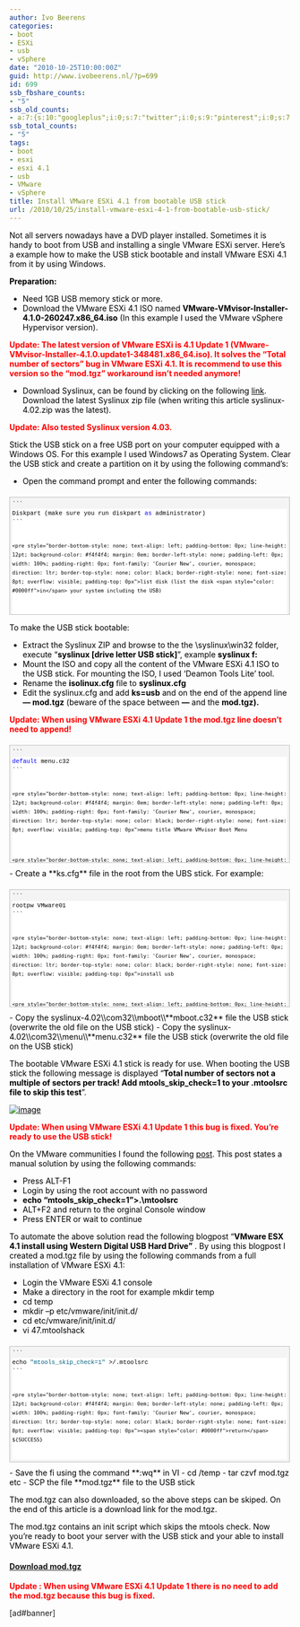 ```yaml
---
author: Ivo Beerens
categories:
- boot
- ESXi
- usb
- vSphere
date: "2010-10-25T10:00:00Z"
guid: http://www.ivobeerens.nl/?p=699
id: 699
ssb_fbshare_counts:
- "5"
ssb_old_counts:
- a:7:{s:10:"googleplus";i:0;s:7:"twitter";i:0;s:9:"pinterest";i:0;s:7:"fbshare";i:5;s:8:"linkedin";i:0;s:6:"reddit";i:0;s:6:"tumblr";i:0;}
ssb_total_counts:
- "5"
tags:
- boot
- esxi
- esxi 4.1
- usb
- VMware
- vSphere
title: Install VMware ESXi 4.1 from bootable USB stick
url: /2010/10/25/install-vmware-esxi-4-1-from-bootable-usb-stick/
---
```


<font color="#000000">Not all servers nowadays have a DVD player installed. Sometimes it is handy to boot from USB and installing a single VMware ESXi server. Here’s a example how to make the USB stick bootable and install VMware ESXi 4.1 from it by using Windows.</font>

<font color="#000000"></font>

**<font color="#000000">Preparation:</font>**

- <font color="#000000">Need 1GB USB memory stick or more. </font>
- <font color="#000000">Download the VMware ESXi 4.1 ISO named **VMware-VMvisor-Installer-4.1.0-260247.x86\_64.iso** (In this example I used the VMware vSphere Hypervisor version). </font>

**<font color="#ff0000">Update: The latest version of VMware ESXi is 4.1 Update 1 (VMware-VMvisor-Installer-4.1.0.update1-348481.x86\_64.iso). It solves the “Total number of sectors” bug in VMware ESXi 4.1. It is recommend to use this version so the “mod.tgz” workaround isn’t needed anymore!</font>**

- <font color="#000000">Download Syslinux, can be found by clicking on the following </font>[<font color="#000000">link</font>](http://www.kernel.org/pub/linux/utils/boot/syslinux/)<font color="#000000">. Download the latest Syslinux zip file (when writing this article syslinux-4.02.zip was the latest). </font>

**<font color="#ff0000">Update: Also tested Syslinux version 4.03. </font>**

<font color="#ff0000"></font>

<font color="#000000">Stick the USB stick on a free USB port on your computer equipped with a Windows OS. For this example I used Windows7 as Operating System. Clear the USB stick and create a partition on it by using the following command’s:</font>

- <font color="#000000">Open the command prompt and enter the following commands:</font>

<div id="codeSnippetWrapper" style="border-bottom: silver 1px solid; text-align: left; border-left: silver 1px solid; padding-bottom: 4px; line-height: 12pt; background-color: #f4f4f4; margin: 20px 0px 10px; padding-left: 4px; width: 97.5%; padding-right: 4px; font-family: 'Courier New', courier, monospace; direction: ltr; max-height: 200px; font-size: 8pt; overflow: auto; border-top: silver 1px solid; cursor: text; border-right: silver 1px solid; padding-top: 4px"><div id="codeSnippet" style="border-bottom-style: none; text-align: left; padding-bottom: 0px; line-height: 12pt; background-color: #f4f4f4; border-left-style: none; padding-left: 0px; width: 100%; padding-right: 0px; font-family: 'Courier New', courier, monospace; direction: ltr; border-top-style: none; color: black; border-right-style: none; font-size: 8pt; overflow: visible; padding-top: 0px">```
<pre style="border-bottom-style: none; text-align: left; padding-bottom: 0px; line-height: 12pt; background-color: white; margin: 0em; border-left-style: none; padding-left: 0px; width: 100%; padding-right: 0px; font-family: 'Courier New', courier, monospace; direction: ltr; border-top-style: none; color: black; border-right-style: none; font-size: 8pt; overflow: visible; padding-top: 0px">Diskpart (make sure you run diskpart <span style="color: #0000ff">as</span> administrator) 
```

```
<pre style="border-bottom-style: none; text-align: left; padding-bottom: 0px; line-height: 12pt; background-color: #f4f4f4; margin: 0em; border-left-style: none; padding-left: 0px; width: 100%; padding-right: 0px; font-family: 'Courier New', courier, monospace; direction: ltr; border-top-style: none; color: black; border-right-style: none; font-size: 8pt; overflow: visible; padding-top: 0px">list disk (list the disk <span style="color: #0000ff">in</span> your system including the USB) 
```

```
<pre style="border-bottom-style: none; text-align: left; padding-bottom: 0px; line-height: 12pt; background-color: white; margin: 0em; border-left-style: none; padding-left: 0px; width: 100%; padding-right: 0px; font-family: 'Courier New', courier, monospace; direction: ltr; border-top-style: none; color: black; border-right-style: none; font-size: 8pt; overflow: visible; padding-top: 0px">select disk USB number 
```

```
<pre style="border-bottom-style: none; text-align: left; padding-bottom: 0px; line-height: 12pt; background-color: #f4f4f4; margin: 0em; border-left-style: none; padding-left: 0px; width: 100%; padding-right: 0px; font-family: 'Courier New', courier, monospace; direction: ltr; border-top-style: none; color: black; border-right-style: none; font-size: 8pt; overflow: visible; padding-top: 0px">clean 
```

```
<pre style="border-bottom-style: none; text-align: left; padding-bottom: 0px; line-height: 12pt; background-color: white; margin: 0em; border-left-style: none; padding-left: 0px; width: 100%; padding-right: 0px; font-family: 'Courier New', courier, monospace; direction: ltr; border-top-style: none; color: black; border-right-style: none; font-size: 8pt; overflow: visible; padding-top: 0px">create partition primary 
```

```
<pre style="border-bottom-style: none; text-align: left; padding-bottom: 0px; line-height: 12pt; background-color: #f4f4f4; margin: 0em; border-left-style: none; padding-left: 0px; width: 100%; padding-right: 0px; font-family: 'Courier New', courier, monospace; direction: ltr; border-top-style: none; color: black; border-right-style: none; font-size: 8pt; overflow: visible; padding-top: 0px">active 
```

```
<pre style="border-bottom-style: none; text-align: left; padding-bottom: 0px; line-height: 12pt; background-color: white; margin: 0em; border-left-style: none; padding-left: 0px; width: 100%; padding-right: 0px; font-family: 'Courier New', courier, monospace; direction: ltr; border-top-style: none; color: black; border-right-style: none; font-size: 8pt; overflow: visible; padding-top: 0px">format fs=fat32 quick 
```

```
<pre style="border-bottom-style: none; text-align: left; padding-bottom: 0px; line-height: 12pt; background-color: #f4f4f4; margin: 0em; border-left-style: none; padding-left: 0px; width: 100%; padding-right: 0px; font-family: 'Courier New', courier, monospace; direction: ltr; border-top-style: none; color: black; border-right-style: none; font-size: 8pt; overflow: visible; padding-top: 0px">assign 
```

```
<pre style="border-bottom-style: none; text-align: left; padding-bottom: 0px; line-height: 12pt; background-color: white; margin: 0em; border-left-style: none; padding-left: 0px; width: 100%; padding-right: 0px; font-family: 'Courier New', courier, monospace; direction: ltr; border-top-style: none; color: black; border-right-style: none; font-size: 8pt; overflow: visible; padding-top: 0px">exit
```

</div></div><font color="#000000"></font>

<font color="#000000"></font>

<font color="#000000"></font>

<font color="#000000">To make the USB stick bootable:</font>

- <font color="#000000">Extract the Syslinux ZIP and browse to the the \\syslinux\\win32 folder, execute “**syslinux \[drive letter USB stick\]**”, example **syslinux f:** </font>
- <font color="#000000">Mount the ISO and copy all the content of the VMware ESXi 4.1 ISO to the USB stick. For mounting the ISO, I used ‘Deamon Tools Lite’ tool. </font>
- <font color="#000000">Rename the **isolinux.cfg** file to **syslinux.cfg** </font>
- <font color="#000000">Edit the syslinux.cfg and add **ks=usb** and on the end of the append line **— mod.tgz** (beware of the space between **—** and the **mod.tgz).** </font>

**<font color="#ff0000">Update: When using VMware ESXi 4.1 Update 1 the mod.tgz line doesn’t need to append!</font>**

<div id="codeSnippetWrapper" style="border-bottom: silver 1px solid; text-align: left; border-left: silver 1px solid; padding-bottom: 4px; line-height: 12pt; background-color: #f4f4f4; margin: 20px 0px 10px; padding-left: 4px; width: 97.5%; padding-right: 4px; font-family: 'Courier New', courier, monospace; direction: ltr; max-height: 200px; font-size: 8pt; overflow: auto; border-top: silver 1px solid; cursor: text; border-right: silver 1px solid; padding-top: 4px"><div id="codeSnippet" style="border-bottom-style: none; text-align: left; padding-bottom: 0px; line-height: 12pt; background-color: #f4f4f4; border-left-style: none; padding-left: 0px; width: 100%; padding-right: 0px; font-family: 'Courier New', courier, monospace; direction: ltr; border-top-style: none; color: black; border-right-style: none; font-size: 8pt; overflow: visible; padding-top: 0px">```
<pre style="border-bottom-style: none; text-align: left; padding-bottom: 0px; line-height: 12pt; background-color: white; margin: 0em; border-left-style: none; padding-left: 0px; width: 100%; padding-right: 0px; font-family: 'Courier New', courier, monospace; direction: ltr; border-top-style: none; color: black; border-right-style: none; font-size: 8pt; overflow: visible; padding-top: 0px"><span style="color: #0000ff">default</span> menu.c32
```

```
<pre style="border-bottom-style: none; text-align: left; padding-bottom: 0px; line-height: 12pt; background-color: #f4f4f4; margin: 0em; border-left-style: none; padding-left: 0px; width: 100%; padding-right: 0px; font-family: 'Courier New', courier, monospace; direction: ltr; border-top-style: none; color: black; border-right-style: none; font-size: 8pt; overflow: visible; padding-top: 0px">menu title VMware VMvisor Boot Menu
```

```
<pre style="border-bottom-style: none; text-align: left; padding-bottom: 0px; line-height: 12pt; background-color: white; margin: 0em; border-left-style: none; padding-left: 0px; width: 100%; padding-right: 0px; font-family: 'Courier New', courier, monospace; direction: ltr; border-top-style: none; color: black; border-right-style: none; font-size: 8pt; overflow: visible; padding-top: 0px">timeout 80
```

```
<pre style="border-bottom-style: none; text-align: left; padding-bottom: 0px; line-height: 12pt; background-color: #f4f4f4; margin: 0em; border-left-style: none; padding-left: 0px; width: 100%; padding-right: 0px; font-family: 'Courier New', courier, monospace; direction: ltr; border-top-style: none; color: black; border-right-style: none; font-size: 8pt; overflow: visible; padding-top: 0px"> 
```

```
<pre style="border-bottom-style: none; text-align: left; padding-bottom: 0px; line-height: 12pt; background-color: white; margin: 0em; border-left-style: none; padding-left: 0px; width: 100%; padding-right: 0px; font-family: 'Courier New', courier, monospace; direction: ltr; border-top-style: none; color: black; border-right-style: none; font-size: 8pt; overflow: visible; padding-top: 0px">label ESXi Installer
```

```
<pre style="border-bottom-style: none; text-align: left; padding-bottom: 0px; line-height: 12pt; background-color: #f4f4f4; margin: 0em; border-left-style: none; padding-left: 0px; width: 100%; padding-right: 0px; font-family: 'Courier New', courier, monospace; direction: ltr; border-top-style: none; color: black; border-right-style: none; font-size: 8pt; overflow: visible; padding-top: 0px">menu label ^ESXi Installer
```

```
<pre style="border-bottom-style: none; text-align: left; padding-bottom: 0px; line-height: 12pt; background-color: white; margin: 0em; border-left-style: none; padding-left: 0px; width: 100%; padding-right: 0px; font-family: 'Courier New', courier, monospace; direction: ltr; border-top-style: none; color: black; border-right-style: none; font-size: 8pt; overflow: visible; padding-top: 0px">kernel mboot.c32
```

```
<pre style="border-bottom-style: none; text-align: left; padding-bottom: 0px; line-height: 12pt; background-color: #f4f4f4; margin: 0em; border-left-style: none; padding-left: 0px; width: 100%; padding-right: 0px; font-family: 'Courier New', courier, monospace; direction: ltr; border-top-style: none; color: black; border-right-style: none; font-size: 8pt; overflow: visible; padding-top: 0px">append vmkboot.gz ks=usb --- vmkernel.gz --- sys.vgz --- cim.vgz --- ienviron.vgz --- install.vgz --- mod.tgz
```

```
<pre style="border-bottom-style: none; text-align: left; padding-bottom: 0px; line-height: 12pt; background-color: white; margin: 0em; border-left-style: none; padding-left: 0px; width: 100%; padding-right: 0px; font-family: 'Courier New', courier, monospace; direction: ltr; border-top-style: none; color: black; border-right-style: none; font-size: 8pt; overflow: visible; padding-top: 0px"> 
```

```
<pre style="border-bottom-style: none; text-align: left; padding-bottom: 0px; line-height: 12pt; background-color: #f4f4f4; margin: 0em; border-left-style: none; padding-left: 0px; width: 100%; padding-right: 0px; font-family: 'Courier New', courier, monospace; direction: ltr; border-top-style: none; color: black; border-right-style: none; font-size: 8pt; overflow: visible; padding-top: 0px">label ^Boot from local disk
```

```
<pre style="border-bottom-style: none; text-align: left; padding-bottom: 0px; line-height: 12pt; background-color: white; margin: 0em; border-left-style: none; padding-left: 0px; width: 100%; padding-right: 0px; font-family: 'Courier New', courier, monospace; direction: ltr; border-top-style: none; color: black; border-right-style: none; font-size: 8pt; overflow: visible; padding-top: 0px">menu label ^Boot from local disk
```

```
<pre style="border-bottom-style: none; text-align: left; padding-bottom: 0px; line-height: 12pt; background-color: #f4f4f4; margin: 0em; border-left-style: none; padding-left: 0px; width: 100%; padding-right: 0px; font-family: 'Courier New', courier, monospace; direction: ltr; border-top-style: none; color: black; border-right-style: none; font-size: 8pt; overflow: visible; padding-top: 0px">localboot 0x80
```

</div></div>- <font color="#000000">Create a **ks.cfg** file in the root from the UBS stick. For example: </font>

<div id="codeSnippetWrapper" style="border-bottom: silver 1px solid; text-align: left; border-left: silver 1px solid; padding-bottom: 4px; line-height: 12pt; background-color: #f4f4f4; margin: 20px 0px 10px; padding-left: 4px; width: 97.5%; padding-right: 4px; font-family: 'Courier New', courier, monospace; direction: ltr; max-height: 200px; font-size: 8pt; overflow: auto; border-top: silver 1px solid; cursor: text; border-right: silver 1px solid; padding-top: 4px"><div id="codeSnippet" style="border-bottom-style: none; text-align: left; padding-bottom: 0px; line-height: 12pt; background-color: #f4f4f4; border-left-style: none; padding-left: 0px; width: 100%; padding-right: 0px; font-family: 'Courier New', courier, monospace; direction: ltr; border-top-style: none; color: black; border-right-style: none; font-size: 8pt; overflow: visible; padding-top: 0px">```
<pre style="border-bottom-style: none; text-align: left; padding-bottom: 0px; line-height: 12pt; background-color: white; margin: 0em; border-left-style: none; padding-left: 0px; width: 100%; padding-right: 0px; font-family: 'Courier New', courier, monospace; direction: ltr; border-top-style: none; color: black; border-right-style: none; font-size: 8pt; overflow: visible; padding-top: 0px">rootpw VMware01
```

```
<pre style="border-bottom-style: none; text-align: left; padding-bottom: 0px; line-height: 12pt; background-color: #f4f4f4; margin: 0em; border-left-style: none; padding-left: 0px; width: 100%; padding-right: 0px; font-family: 'Courier New', courier, monospace; direction: ltr; border-top-style: none; color: black; border-right-style: none; font-size: 8pt; overflow: visible; padding-top: 0px">install usb
```

```
<pre style="border-bottom-style: none; text-align: left; padding-bottom: 0px; line-height: 12pt; background-color: white; margin: 0em; border-left-style: none; padding-left: 0px; width: 100%; padding-right: 0px; font-family: 'Courier New', courier, monospace; direction: ltr; border-top-style: none; color: black; border-right-style: none; font-size: 8pt; overflow: visible; padding-top: 0px">autopart --firstdisk --overwritevmfs
```

```
<pre style="border-bottom-style: none; text-align: left; padding-bottom: 0px; line-height: 12pt; background-color: #f4f4f4; margin: 0em; border-left-style: none; padding-left: 0px; width: 100%; padding-right: 0px; font-family: 'Courier New', courier, monospace; direction: ltr; border-top-style: none; color: black; border-right-style: none; font-size: 8pt; overflow: visible; padding-top: 0px">reboot
```

```
<pre style="border-bottom-style: none; text-align: left; padding-bottom: 0px; line-height: 12pt; background-color: white; margin: 0em; border-left-style: none; padding-left: 0px; width: 100%; padding-right: 0px; font-family: 'Courier New', courier, monospace; direction: ltr; border-top-style: none; color: black; border-right-style: none; font-size: 8pt; overflow: visible; padding-top: 0px"> 
```

```
<pre style="border-bottom-style: none; text-align: left; padding-bottom: 0px; line-height: 12pt; background-color: #f4f4f4; margin: 0em; border-left-style: none; padding-left: 0px; width: 100%; padding-right: 0px; font-family: 'Courier New', courier, monospace; direction: ltr; border-top-style: none; color: black; border-right-style: none; font-size: 8pt; overflow: visible; padding-top: 0px">#Network install type
```

```
<pre style="border-bottom-style: none; text-align: left; padding-bottom: 0px; line-height: 12pt; background-color: white; margin: 0em; border-left-style: none; padding-left: 0px; width: 100%; padding-right: 0px; font-family: 'Courier New', courier, monospace; direction: ltr; border-top-style: none; color: black; border-right-style: none; font-size: 8pt; overflow: visible; padding-top: 0px">network --bootproto=<span style="color: #0000ff">static</span> --addvmportgroup=<span style="color: #0000ff">false</span> --device=vmnic0 --ip=192.168.1.10 --netmask=255.255.255.0 --gateway=192.168.1.1  --nameserver=192.168.1.1 --hostname=ESXi-01.beerens.local
```

```
<pre style="border-bottom-style: none; text-align: left; padding-bottom: 0px; line-height: 12pt; background-color: #f4f4f4; margin: 0em; border-left-style: none; padding-left: 0px; width: 100%; padding-right: 0px; font-family: 'Courier New', courier, monospace; direction: ltr; border-top-style: none; color: black; border-right-style: none; font-size: 8pt; overflow: visible; padding-top: 0px">accepteula
```

```
<pre style="border-bottom-style: none; text-align: left; padding-bottom: 0px; line-height: 12pt; background-color: white; margin: 0em; border-left-style: none; padding-left: 0px; width: 100%; padding-right: 0px; font-family: 'Courier New', courier, monospace; direction: ltr; border-top-style: none; color: black; border-right-style: none; font-size: 8pt; overflow: visible; padding-top: 0px"> 
```

```
<pre style="border-bottom-style: none; text-align: left; padding-bottom: 0px; line-height: 12pt; background-color: #f4f4f4; margin: 0em; border-left-style: none; padding-left: 0px; width: 100%; padding-right: 0px; font-family: 'Courier New', courier, monospace; direction: ltr; border-top-style: none; color: black; border-right-style: none; font-size: 8pt; overflow: visible; padding-top: 0px">%firstboot --unsupported --interpreter=busybox
```

```
<pre style="border-bottom-style: none; text-align: left; padding-bottom: 0px; line-height: 12pt; background-color: white; margin: 0em; border-left-style: none; padding-left: 0px; width: 100%; padding-right: 0px; font-family: 'Courier New', courier, monospace; direction: ltr; border-top-style: none; color: black; border-right-style: none; font-size: 8pt; overflow: visible; padding-top: 0px">vim-cmd hostsvc/datastore/rename datastore1 <span style="color: #006080">"$(hostname -s)-local-storage-1"</span>
```

</div></div>- <font color="#000000">Copy the syslinux-4.02\\com32\\mboot\\**mboot.c32** file the USB stick (overwrite the old file on the USB stick) </font>
- <font color="#000000">Copy the syslinux-4.02\\com32\\menu\\**menu.c32** file the USB stick (overwrite the old file on the USB stick) </font>

<font color="#000000"></font>

<font color="#000000"></font>

<font color="#000000"></font>

<font color="#000000">The bootable VMware ESXi 4.1 stick is ready for use. When booting the USB stick the following message is displayed “**Total number of sectors not a multiple of sectors per track! Add mtools\_skip\_check=1 to your .mtoolsrc file to skip this test**”.</font>

[<font color="#000000">![image](http://localhost/wp-content/uploads/2010/10/image_thumb1.png "image")</font>](http://localhost/wp-content/uploads/2010/10/image1.png)

<font color="#000000"></font>

**<font color="#ff0000">Update: When using VMware ESXi 4.1 Update 1 this bug is fixed. You’re ready to use the USB stick!</font>**

<font color="#000000">On the VMware communities I found the following </font>[<font color="#000000">post</font>](http://communities.vmware.com/message/1621352)<font color="#000000">. This post states a manual solution by using the following commands:</font>

- <font color="#000000">Press ALT-F1 </font>
- <font color="#000000">Login by using the root account with no password </font>
- **<font color="#000000">echo “mtools\_skip\_check=1”>.\\mtoolsrc </font>**
- <font color="#000000">ALT+F2 and return to the orginal Console window </font>
- <font color="#000000">Press ENTER or wait to continue </font>

<font color="#000000">To automate the above solution read the following blogpost “**VMware ESX 4.1 install using Western Digital USB Hard Drive”** . By using this blogpost I created a mod.tgz file by using the following commands from a full installation of VMware ESXi 4.1:</font>

- <font color="#000000">Login the VMware ESXi 4.1 console </font>
- <font color="#000000">Make a directory in the root for example mkdir temp </font>
- <font color="#000000">cd temp </font>
- <font color="#000000">mkdir –p etc/vmware/init/init.d/ </font>
- <font color="#000000">cd etc/vmware/init/init.d/ </font>
- <font color="#000000">vi 47.mtoolshack</font>

<div id="codeSnippetWrapper" style="border-bottom: silver 1px solid; text-align: left; border-left: silver 1px solid; padding-bottom: 4px; line-height: 12pt; background-color: #f4f4f4; margin: 20px 0px 10px; padding-left: 4px; width: 97.5%; padding-right: 4px; font-family: 'Courier New', courier, monospace; direction: ltr; max-height: 200px; font-size: 8pt; overflow: auto; border-top: silver 1px solid; cursor: text; border-right: silver 1px solid; padding-top: 4px"><div id="codeSnippet" style="border-bottom-style: none; text-align: left; padding-bottom: 0px; line-height: 12pt; background-color: #f4f4f4; border-left-style: none; padding-left: 0px; width: 100%; padding-right: 0px; font-family: 'Courier New', courier, monospace; direction: ltr; border-top-style: none; color: black; border-right-style: none; font-size: 8pt; overflow: visible; padding-top: 0px">```
<pre style="border-bottom-style: none; text-align: left; padding-bottom: 0px; line-height: 12pt; background-color: white; margin: 0em; border-left-style: none; padding-left: 0px; width: 100%; padding-right: 0px; font-family: 'Courier New', courier, monospace; direction: ltr; border-top-style: none; color: black; border-right-style: none; font-size: 8pt; overflow: visible; padding-top: 0px">echo <span style="color: #006080">"mtools_skip_check=1"</span> >/.mtoolsrc
```

```
<pre style="border-bottom-style: none; text-align: left; padding-bottom: 0px; line-height: 12pt; background-color: #f4f4f4; margin: 0em; border-left-style: none; padding-left: 0px; width: 100%; padding-right: 0px; font-family: 'Courier New', courier, monospace; direction: ltr; border-top-style: none; color: black; border-right-style: none; font-size: 8pt; overflow: visible; padding-top: 0px"><span style="color: #0000ff">return</span> ${SUCCESS}
```

</div></div>- <font color="#000000">Save the fi using the command **:wq** in VI </font>
- <font color="#000000">cd /temp </font>
- <font color="#000000">tar czvf mod.tgz etc </font>
- <font color="#000000">SCP the file **mod.tgz** file to the USB stick </font>

<font color="#000000">The mod.tgz can also downloaded, so the above steps can be skiped. </font><font color="#000000">On the end of this article is a download link for the mod.tgz. </font>

<font color="#000000">The mod.tgz contains an init script which skips the mtools check. </font><font color="#000000">Now you’re ready to boot your server with the USB stick and your able to install VMware ESXi 4.1. </font>

#### [Download mod.tgz](http://localhost/wp-content/uploads/mod.tgz)

**<font color="#ff0000">Update : When using VMware ESXi 4.1 Update 1 there is no need to add the mod.tgz because this bug is fixed. </font>**

\[ad#banner\]
